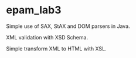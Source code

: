 # epam_lab3

<p>Simple use of SAX, StAX and DOM parsers in Java.</p>
<p>XML validation with XSD Schema.</p>
<p>Simple transform XML to HTML with XSL.</p>

